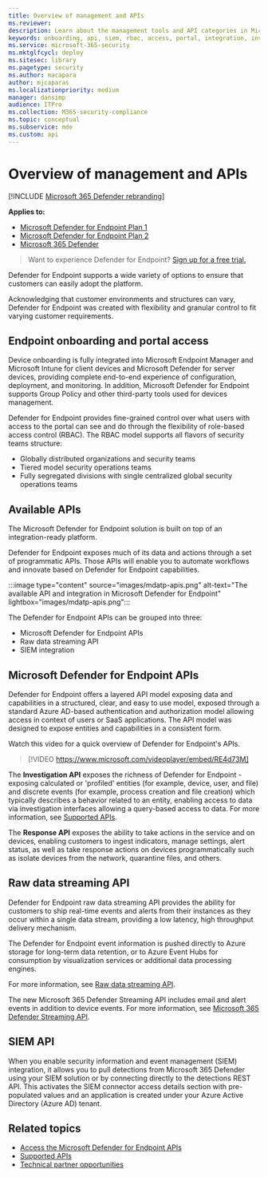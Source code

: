 ```yaml
---
title: Overview of management and APIs
ms.reviewer:
description: Learn about the management tools and API categories in Microsoft Defender for Endpoint
keywords: onboarding, api, siem, rbac, access, portal, integration, investigation, response, entities, entity, user context, application context, streaming
ms.service: microsoft-365-security
ms.mktglfcycl: deploy
ms.sitesec: library
ms.pagetype: security
ms.author: macapara
author: mjcaparas
ms.localizationpriority: medium
manager: dansimp
audience: ITPro
ms.collection: M365-security-compliance
ms.topic: conceptual
ms.subservice: mde
ms.custom: api
---
```


# Overview of management and APIs

[!INCLUDE [Microsoft 365 Defender rebranding](../../includes/microsoft-defender.md)]

**Applies to:**
- [Microsoft Defender for Endpoint Plan 1](https://go.microsoft.com/fwlink/p/?linkid=2154037)
- [Microsoft Defender for Endpoint Plan 2](https://go.microsoft.com/fwlink/p/?linkid=2154037)
- [Microsoft 365 Defender](https://go.microsoft.com/fwlink/?linkid=2118804)

> Want to experience Defender for Endpoint? [Sign up for a free trial.](https://signup.microsoft.com/create-account/signup?products=7f379fee-c4f9-4278-b0a1-e4c8c2fcdf7e&ru=https://aka.ms/MDEp2OpenTrial?ocid=docs-mgt-apis-abovefoldlink)


Defender for Endpoint supports a wide variety of options to ensure that customers can easily adopt the platform.

Acknowledging that customer environments and structures can vary, Defender for Endpoint was created with flexibility and granular control to fit varying customer requirements.

## Endpoint onboarding and portal access

Device onboarding is fully integrated into Microsoft Endpoint Manager and Microsoft Intune for client devices and Microsoft Defender for server devices, providing complete end-to-end experience of configuration, deployment, and monitoring. In addition, Microsoft Defender for Endpoint supports Group Policy and other third-party tools used for devices management.

Defender for Endpoint provides fine-grained control over what users with access to the portal can see and do through the flexibility of role-based access control (RBAC). The RBAC model supports all flavors of security teams structure:

- Globally distributed organizations and security teams
- Tiered model security operations teams
- Fully segregated divisions with single centralized global security operations teams

## Available APIs

The Microsoft Defender for Endpoint solution is built on top of an integration-ready platform.

Defender for Endpoint exposes much of its data and actions through a set of programmatic APIs. Those APIs will enable you to automate workflows and innovate based on Defender for Endpoint capabilities.

:::image type="content" source="images/mdatp-apis.png" alt-text="The available API and integration in Microsoft Defender for Endpoint" lightbox="images/mdatp-apis.png":::

The Defender for Endpoint APIs can be grouped into three:

- Microsoft Defender for Endpoint APIs
- Raw data streaming API
- SIEM integration

## Microsoft Defender for Endpoint APIs

Defender for Endpoint offers a layered API model exposing data and capabilities in a structured, clear, and easy to use model, exposed through a standard Azure  AD-based authentication and authorization model allowing access in context of users or SaaS applications. The API model was designed to expose entities and capabilities in a consistent form.

Watch this video for a quick overview of Defender for Endpoint's APIs.

> [!VIDEO https://www.microsoft.com/videoplayer/embed/RE4d73M]

The **Investigation API** exposes the richness of Defender for Endpoint - exposing calculated or 'profiled' entities (for example, device, user, and file) and discrete events (for example, process creation and file creation) which typically describes a behavior related to an entity, enabling access to data via investigation interfaces allowing a query-based access to data. For more information, see [Supported APIs](exposed-apis-list.md).

The **Response API** exposes the ability to take actions in the service and on devices, enabling customers to ingest indicators, manage settings, alert status, as well as take response actions on devices programmatically such as isolate devices from the network, quarantine files, and others.

## Raw data streaming API

Defender for Endpoint raw data streaming API provides the ability for customers to ship real-time events and alerts from their instances as they occur within a single data stream, providing a low latency, high throughput delivery mechanism.

The Defender for Endpoint event information is pushed directly to Azure storage for long-term data retention, or to Azure Event Hubs for consumption by visualization services or additional data processing engines.

For more information, see [Raw data streaming API](raw-data-export.md).

The new Microsoft 365 Defender Streaming API includes email and alert events in addition to device events.
For more information, see [Microsoft 365 Defender Streaming API](../defender/streaming-api.md).

## SIEM API

When you enable security information and event management (SIEM) integration, it allows you to pull detections from Microsoft 365 Defender using your SIEM solution or by connecting directly to the detections REST API. This activates the SIEM connector access details section with pre-populated values and an application is created under your Azure Active Directory (Azure AD) tenant. 

## Related topics

- [Access the Microsoft Defender for Endpoint APIs](apis-intro.md)
- [Supported APIs](exposed-apis-list.md)
- [Technical partner opportunities](partner-integration.md)
